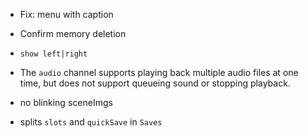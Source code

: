 * Fix: menu with caption

* Confirm memory deletion

* `show left|right`

* The `audio` channel supports playing back multiple audio files at one time, but does not support queueing sound or stopping playback.

* no blinking sceneImgs
 
* splits `slots` and `quickSave` in `Saves`
